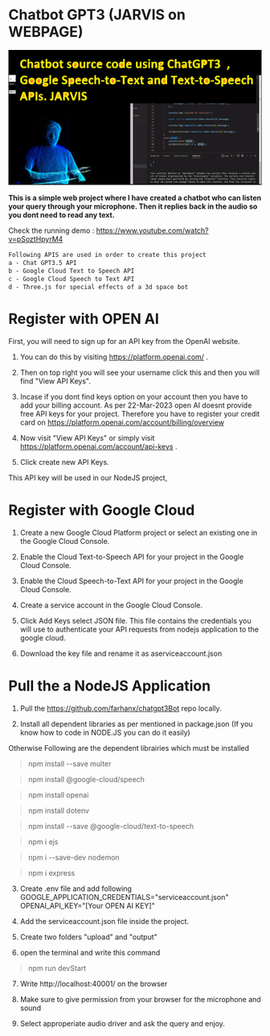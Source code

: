 # Chatbot GPT3 (JARVIS on WEBPAGE)

![](title.png)


  <b> This is a simple web project where I have created a chatbot who can listen your query through your microphone. Then it replies back in the audio so you dont need to read any text.</b>

Check the running demo : https://www.youtube.com/watch?v=pSoztHpyrM4 

    Following APIS are used in order to create this project 
    a - Chat GPT3.5 API
    b - Google Cloud Text to Speech API
    c - Google Cloud Speech to Text API
    d - Three.js for special effects of a 3d space bot

<h1> Register with OPEN AI </h1> 
First, you will need to sign up for an API key from the OpenAI website. 

1) You can do this by visiting https://platform.openai.com/ . 

2) Then on top right you will see your username click this and then you will find "View API Keys". 

3) Incase if you dont find keys option on your account then you have to add your billing account. As per 22-Mar-2023 open AI doesnt provide free API keys for your project. Therefore you have to register your credit card on https://platform.openai.com/account/billing/overview  

4) Now visit "View API Keys" or simply visit https://platform.openai.com/account/api-keys . 

5) Click create new API Keys. 

This API key will be used in our NodeJS project,

<h1> Register with Google Cloud</h1> 

1. Create a new Google Cloud Platform project or select an existing one in the Google Cloud Console.

2. Enable the Cloud Text-to-Speech API for your project in the Google Cloud Console.

3. Enable the Cloud Speech-to-Text API for your project in the Google Cloud Console.

4. Create a service account in the Google Cloud Console.

5. Click Add Keys select JSON file. This file contains the credentials you will use to authenticate your API requests from nodejs application to the google cloud. 

6. Download the key file and rename it as aserviceaccount.json

<h1> Pull the a NodeJS Application</h1> 

1. Pull the https://github.com/farhanx/chatgpt3Bot repo locally.

2. Install all dependent libraries as per mentioned in package.json (If you know how to code in NODE.JS you can do it easily)

Otherwise Following are the dependent librairies which must be installed

   > npm install --save  multer

   > npm install @google-cloud/speech

   > npm install openai

   > npm install dotenv 

   > npm install --save @google-cloud/text-to-speech

   > npm i ejs

   > npm i --save-dev nodemon

   > npm i express


3.  Create .env file and add following 
GOOGLE_APPLICATION_CREDENTIALS="serviceaccount.json"
OPENAI_API_KEY="[Your OPEN AI KEY]"

4. Add the serviceaccount.json file inside the project. 

5. Create two folders "upload" and "output" 

6. open the terminal and write this command

> npm run devStart   

7. Write http://localhost:40001/ on the browser

8. Make sure to give permission from your browser for the microphone and sound

9. Select approperiate audio driver and ask the query and enjoy.

   